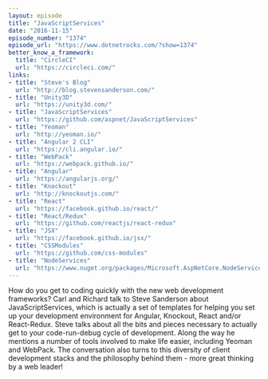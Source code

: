 ```yaml
---
layout: episode
title: "JavaScriptServices"
date: "2016-11-15"
episode_number: "1374"
episode_url: "https://www.dotnetrocks.com/?show=1374"
better_know_a_framework:
  title: "CircleCI"
  url: "https://circleci.com/"
links:
- title: "Steve's Blog"
  url: "http://blog.stevensanderson.com/"
- title: "Unity3D"
  url: "https://unity3d.com/"
- title: "JavaScriptServices"
  url: "https://github.com/aspnet/JavaScriptServices"
- title: "Yeoman"
  url: "http://yeoman.io/"
- title: "Angular 2 CLI"
  url: "https://cli.angular.io/"
- title: "WebPack"
  url: "https://webpack.github.io/"
- title: "Angular"
  url: "https://angularjs.org/"
- title: "Knockout"
  url: "http://knockoutjs.com/"
- title: "React"
  url: "https://facebook.github.io/react/"
- title: "React/Redux"
  url: "https://github.com/reactjs/react-redux"
- title: "JSX"
  url: "https://facebook.github.io/jsx/"
- title: "CSSModules"
  url: "https://github.com/css-modules"
- title: "NodeServices"
  url: "https://www.nuget.org/packages/Microsoft.AspNetCore.NodeServices/"
---
```


How do you get to coding quickly with the new web development frameworks? Carl and Richard talk to Steve Sanderson about JavaScriptServices, which is actually a set of templates for helping you set up your development environment for Angular, Knockout, React and/or React-Redux. Steve talks about all the bits and pieces necessary to actually get to your code-run-debug cycle of development. Along the way he mentions a number of tools involved to make life easier, including Yeoman and WebPack. The conversation also turns to this diversity of client development stacks and the philosophy behind them - more great thinking by a web leader!

